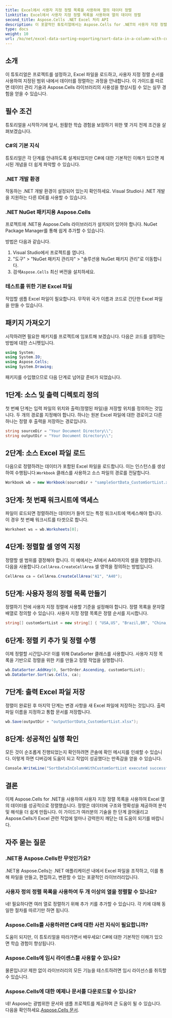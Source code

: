 ```yaml
---
title: Excel에서 사용자 지정 정렬 목록을 사용하여 열의 데이터 정렬
linktitle: Excel에서 사용자 지정 정렬 목록을 사용하여 열의 데이터 정렬
second_title: Aspose.Cells .NET Excel 처리 API
description: 이 포괄적인 튜토리얼에서는 Aspose.Cells for .NET의 사용자 지정 정렬 목록을 사용하여 Excel에서 데이터를 정렬하는 방법을 알아봅니다.
type: docs
weight: 10
url: /ko/net/excel-data-sorting-exporting/sort-data-in-a-column-with-custom-sort-list-in-excel/
---
```

## 소개

이 튜토리얼은 프로젝트를 설정하고, Excel 파일을 로드하고, 사용자 지정 정렬 순서를 사용하여 지정된 범위 내에서 데이터를 정렬하는 과정을 안내합니다. 이 가이드를 따르면 데이터 관리 기술과 Aspose.Cells 라이브러리의 사용성을 향상시킬 수 있는 실무 경험을 얻을 수 있습니다.

## 필수 조건

튜토리얼을 시작하기에 앞서, 원활한 학습 경험을 보장하기 위한 몇 가지 전제 조건을 살펴보겠습니다.

### C#의 기본 지식

튜토리얼은 각 단계를 안내하도록 설계되었지만 C#에 대한 기본적인 이해가 있으면 제시된 개념을 더 쉽게 파악할 수 있습니다.

### .NET 개발 환경

작동하는 .NET 개발 환경이 설정되어 있는지 확인하세요. Visual Studio나 .NET 개발을 지원하는 다른 IDE를 사용할 수 있습니다.

### .NET NuGet 패키지용 Aspose.Cells

프로젝트에 .NET용 Aspose.Cells 라이브러리가 설치되어 있어야 합니다. NuGet Package Manager를 통해 쉽게 추가할 수 있습니다. 

방법은 다음과 같습니다.

1. Visual Studio에서 프로젝트를 엽니다.
2. "도구" > "NuGet 패키지 관리자" > "솔루션용 NuGet 패키지 관리"로 이동합니다.
3.  검색`Aspose.Cells` 최신 버전을 설치하세요.

### 테스트를 위한 기본 Excel 파일

작업할 샘플 Excel 파일이 필요합니다. 무작위 국가 이름과 코드로 간단한 Excel 파일을 만들 수 있습니다.

## 패키지 가져오기

시작하려면 필요한 패키지를 프로젝트에 임포트해 보겠습니다. 다음은 코드를 설정하는 방법에 대한 스니펫입니다.

```csharp
using System;
using System.IO;
using Aspose.Cells;
using System.Drawing;
```

패키지를 수입했으므로 다음 단계로 넘어갈 준비가 되었습니다.

## 1단계: 소스 및 출력 디렉토리 정의 

첫 번째 단계는 입력 파일의 위치와 출력(정렬된 파일)을 저장할 위치를 정의하는 것입니다. 두 개의 경로를 지정해야 합니다. 하나는 원본 Excel 파일에 대한 경로이고 다른 하나는 정렬 후 출력을 저장하는 경로입니다.

```csharp
string sourceDir = "Your Document Directory\\";
string outputDir = "Your Document Directory\\";
```

## 2단계: 소스 Excel 파일 로드

 다음으로 정렬하려는 데이터가 포함된 Excel 파일을 로드합니다. 이는 인스턴스를 생성하여 수행됩니다.`Workbook` 클래스를 사용하고 소스 파일의 경로를 전달합니다.

```csharp
Workbook wb = new Workbook(sourceDir + "sampleSortData_CustomSortList.xlsx");
```

## 3단계: 첫 번째 워크시트에 액세스 

파일이 로드되면 정렬하려는 데이터가 들어 있는 특정 워크시트에 액세스해야 합니다. 이 경우 첫 번째 워크시트를 타겟으로 합니다.

```csharp
Worksheet ws = wb.Worksheets[0];
```

## 4단계: 정렬할 셀 영역 지정

 정렬할 셀 범위를 결정해야 합니다. 이 예에서는 A1에서 A40까지의 셀을 정렬합니다. 다음을 사용합니다.`CellArea.CreateCellArea` 셀 영역을 정의하는 방법입니다.

```csharp
CellArea ca = CellArea.CreateCellArea("A1", "A40");
```

## 5단계: 사용자 정의 정렬 목록 만들기

정렬하기 전에 사용자 지정 정렬에 사용할 기준을 설정해야 합니다. 정렬 목록을 문자열 배열로 정의할 수 있습니다. 사용자 지정 정렬 목록은 정렬 순서를 지시합니다.

```csharp
string[] customSortList = new string[] { "USA,US", "Brazil,BR", "China,CN", "Russia,RU", "Canada,CA" };
```

## 6단계: 정렬 키 추가 및 정렬 수행

이제 정렬할 시간입니다! 이를 위해 DataSorter 클래스를 사용합니다. 사용자 지정 목록을 기반으로 정렬을 위한 키를 만들고 정렬 작업을 실행합니다.

```csharp
wb.DataSorter.AddKey(0, SortOrder.Ascending, customSortList);
wb.DataSorter.Sort(ws.Cells, ca);
```

## 7단계: 출력 Excel 파일 저장

정렬이 완료된 후 마지막 단계는 변경 사항을 새 Excel 파일에 저장하는 것입니다. 출력 파일 이름을 지정하고 통합 문서를 저장합니다.

```csharp
wb.Save(outputDir + "outputSortData_CustomSortList.xlsx");
```

## 8단계: 성공적인 실행 확인

모든 것이 순조롭게 진행되었는지 확인하려면 콘솔에 확인 메시지를 인쇄할 수 있습니다. 이렇게 하면 디버깅에 도움이 되고 작업이 성공했다는 만족감을 얻을 수 있습니다.

```csharp
Console.WriteLine("SortDataInColumnWithCustomSortList executed successfully.\r\n");
```

## 결론

이제 Aspose.Cells for .NET을 사용하여 사용자 지정 정렬 목록을 사용하여 Excel 열의 데이터를 성공적으로 정렬했습니다. 정렬은 데이터에 구조와 명확성을 제공하여 분석 및 해석을 더 쉽게 만듭니다. 이 가이드가 여러분의 기술을 한 단계 끌어올리고 Aspose.Cells가 Excel 관련 작업에 얼마나 강력한지 깨닫는 데 도움이 되기를 바랍니다.

## 자주 묻는 질문

### .NET용 Aspose.Cells란 무엇인가요?
.NET용 Aspose.Cells는 .NET 애플리케이션 내에서 Excel 파일을 조작하고, 이를 통해 파일을 만들고, 편집하고, 변환할 수 있는 포괄적인 라이브러리입니다.

### 사용자 정의 정렬 목록을 사용하여 두 개 이상의 열을 정렬할 수 있나요?
네! 필요하다면 여러 열로 정렬하기 위해 추가 키를 추가할 수 있습니다. 각 키에 대해 동일한 절차를 따르기만 하면 됩니다.

### Aspose.Cells를 사용하려면 C#에 대한 사전 지식이 필요합니까?
도움이 되지만, 이 튜토리얼을 따라가면서 배우세요! C#에 대한 기본적인 이해가 있으면 학습 경험이 향상됩니다.

### Aspose.Cells에 임시 라이센스를 사용할 수 있나요?
물론입니다! 제한 없이 라이브러리의 모든 기능을 테스트하려면 임시 라이선스를 취득할 수 있습니다.

### Aspose.Cells에 대한 예제나 문서를 다운로드할 수 있나요?
 네! Aspose는 광범위한 문서와 샘플 프로젝트를 제공하여 큰 도움이 될 수 있습니다. 다음을 확인하세요.[Aspose.Cells 문서](https://reference.aspose.com/cells/net/).